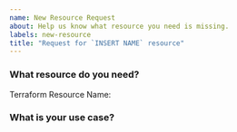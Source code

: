 ```yaml
---
name: New Resource Request
about: Help us know what resource you need is missing.
labels: new-resource
title: "Request for `INSERT NAME` resource"
---
```

<!--
Thank you for helping to improve this provider!

Please be sure to search for open issues before raising a new one. We use issues
for bug reports and feature requests.
-->

### What resource do you need?

Terraform Resource Name:
<!--
Please let us know the name of the resource you need.
-->


### What is your use case?
<!--
Help us for prioritization of the resource support by giving more details about
why you need it.
-->
